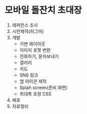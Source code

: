 # 모바일 돌잔치 초대장
1. 레퍼런스 조사
2. 시안제작(피그마)
3. 개발 
    - 가변 레이아웃
    - 이미지 포맷 변환
    - 전화하기, 문자보내기
    - 갤러리
    - 지도
    - SNS 링크
    - 앱 아이콘 제작
    - Splah screen(준비 화면)
    - 최대폭 조정 CSS
4. 배포
5. 자료정리    